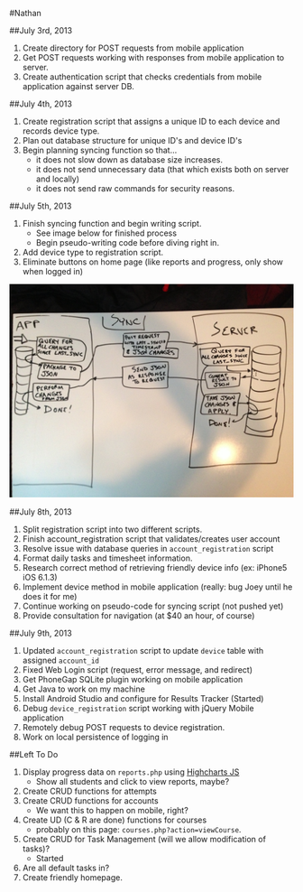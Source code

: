 #Nathan

##July 3rd, 2013

1. Create directory for POST requests from mobile application 
2. Get POST requests working with responses from mobile application to server.
3. Create authentication script that checks credentials from mobile application against server DB.

##July 4th, 2013

1. Create registration script that assigns a unique ID to each device and records device type.
2. Plan out database structure for unique ID's and device ID's
3. Begin planning syncing function so that...
	- it does not slow down as database size increases.
	- it does not send unnecessary data (that which exists both on server and locally)
	- it does not send raw commands for security reasons.

##July 5th, 2013

1. Finish syncing function and begin writing script.
	- See image below for finished process
	- Begin pseudo-writing code before diving right in.
2. Add device type to registration script.
3. Eliminate buttons on home page (like reports and progress, only show when logged in)

![Syncing Image](syncing.JPG?raw=true)

##July 8th, 2013

1. Split registration script into two different scripts.
2. Finish account_registration script that validates/creates user account
3. Resolve issue with database queries in `account_registration` script
4. Format daily tasks and timesheet information.
5. Research correct method of retrieving friendly device info (ex: iPhone5 iOS 6.1.3)
6. Implement device method in mobile application (really: bug Joey until he does it for me)
7. Continue working on pseudo-code for syncing script (not pushed yet)
8. Provide consultation for navigation (at $40 an hour, of course)

##July 9th, 2013

1. Updated `account_registration` script to update `device` table with assigned `account_id`
2. Fixed Web Login script (request, error message, and redirect)
3. Get PhoneGap SQLite plugin working on mobile application
4. Get Java to work on my machine
5. Install Android Studio and configure for Results Tracker (Started)
6. Debug `device_registration` script working with jQuery Mobile application
7. Remotely debug POST requests to device registration.
8. Work on local persistence of logging in

##Left To Do

1. Display progress data on `reports.php` using [Highcharts JS](http://highcharts.com)
	- Show all students and click to view reports, maybe?
2. Create CRUD functions for attempts
3. Create CRUD functions for accounts
	- We want this to happen on mobile, right?
4. Create UD (C & R are done) functions for courses 
	- probably on this page: `courses.php?action=viewCourse`.
5. Create CRUD for Task Management (will we allow modification of tasks)? 
	- Started
6. Are all default tasks in?
7. Create friendly homepage.
 

